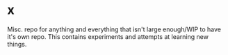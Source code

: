 # x
Misc. repo for anything and everything that isn't large enough/WIP to have it's own repo. This contains experiments and attempts at learning new things.

